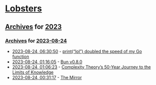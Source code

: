 # [Lobsters](../../../README.md)

## [Archives](../../index.md) for [2023](../index.md)

### [Archives](../../index.md) for [2023-08-24](index.md)

* [2023-08-24, 06:30:50](https://lobste.rs/s/kaxcd8/print_lol_doubled_speed_my_go_function) - [print(“lol”) doubled the speed of my Go function](https://medium.com/@ludirehak/printing-lol-doubled-the-speed-of-my-go-code-e32e02fc3f92)
* [2023-08-24, 01:16:05](https://lobste.rs/s/0yzsrt/bun_v0_8_0) - [Bun v0.8.0](https://bun.sh/blog/bun-v0.8.0)
* [2023-08-24, 01:06:23](https://lobste.rs/s/e1ovsz/complexity_theory_s_50_year_journey) - [Complexity Theory’s 50-Year Journey to the Limits of Knowledge](https://www.quantamagazine.org/complexity-theorys-50-year-journey-to-the-limits-of-knowledge-20230817/)
* [2023-08-24, 00:31:17](https://lobste.rs/s/kebxky/mirror) - [The Mirror](https://www.bassi.io/articles/2023/08/23/the-mirror/)
